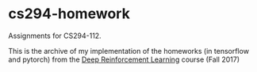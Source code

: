 # cs294-homework
Assignments for CS294-112.

This is the archive of my implementation of the homeworks (in tensorflow and pytorch) from the [Deep Reinforcement Learning](http://rll.berkeley.edu/deeprlcourse/) course (Fall 2017)
